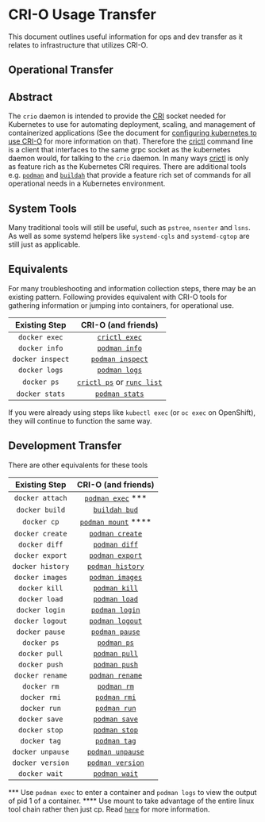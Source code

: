 # CRI-O Usage Transfer

This document outlines useful information for ops and dev transfer as it relates to infrastructure that utilizes CRI-O.

## Operational Transfer

## Abstract

The `crio` daemon is intended to provide the [CRI](https://github.com/kubernetes/community/blob/master/contributors/devel/container-runtime-interface.md) socket needed for Kubernetes to use for automating deployment, scaling, and management of containerized applications (See the document for [configuring kubernetes to use CRI-O](./kubernetes.md) for more information on that).
Therefore the [crictl](https://github.com/kubernetes-incubator/cri-tools) command line is a client that interfaces to the same grpc socket as the kubernetes daemon would, for talking to the `crio` daemon.
In many ways [crictl](https://github.com/kubernetes-incubator/cri-tools) is only as feature rich as the Kubernetes CRI requires.
There are additional tools e.g. [`podman`](https://github.com/containers/libpod) and [`buildah`](https://github.com/projectatomic/buildah) that provide a feature rich set of commands for all operational needs in a Kubernetes environment.


## System Tools

Many traditional tools will still be useful, such as `pstree`, `nsenter` and `lsns`.
As well as some systemd helpers like `systemd-cgls` and `systemd-cgtop` are still just as applicable.

## Equivalents

For many troubleshooting and information collection steps, there may be an existing pattern.
Following provides equivalent with CRI-O tools for gathering information or jumping into containers, for operational use.

| Existing Step | CRI-O (and friends) |
| :---: | :---: |
| `docker exec` | [`crictl exec`](https://github.com/kubernetes-incubator/cri-tools/blob/master/docs/crictl.md) |
| `docker info` | [`podman info`](./docs/podman-info.1.md)  |
| `docker inspect` | [`podman inspect`](./docs/podman-inspect.1.md)       |
| `docker logs` | [`podman logs`](./docs/podman-logs.1.md)                 |
| `docker ps` | [`crictl ps`](https://github.com/kubernetes-incubator/cri-tools/blob/master/docs/crictl.md) or [`runc list`](https://github.com/opencontainers/runc/blob/master/man/runc-list.8.md) |
| `docker stats` | [`podman stats`](./docs/podman-stats.1.md) |

If you were already using steps like `kubectl exec` (or `oc exec` on OpenShift), they will continue to function the same way.

## Development Transfer

There are other equivalents for these tools

| Existing Step | CRI-O (and friends) |
| :---: | :---: |
| `docker attach` | [`podman exec`](./docs/podman-attach.1.md) ***|
| `docker build`  | [`buildah bud`](https://github.com/projectatomic/buildah/blob/master/docs/buildah-bud.md) |
| `docker cp`     | [`podman mount`](./docs/podman-cp.1.md) ****   |
| `docker create` | [`podman create`](./docs/podman-create.1.md)  |
| `docker diff`   | [`podman diff`](./docs/podman-diff.1.md)      |
| `docker export` | [`podman export`](./docs/podman-export.1.md)  |
| `docker history`| [`podman history`](./docs/podman-history.1.md)|
| `docker images` | [`podman images`](./docs/podman-images.1.md)  |
| `docker kill`   | [`podman kill`](./docs/podman-kill.1.md)      |
| `docker load`   | [`podman load`](./docs/podman-load.1.md)      |
| `docker login`  | [`podman login`](./docs/podman-login.1.md)    |
| `docker logout` | [`podman logout`](./docs/podman-logout.1.md)  |
| `docker pause`  | [`podman pause`](./docs/podman-pause.1.md)    |
| `docker ps`     | [`podman ps`](./docs/podman-ps.1.md)          |
| `docker pull`   | [`podman pull`](./docs/podman-pull.1.md)      |
| `docker push`   | [`podman push`](./docs/podman-push.1.md)      |
| `docker rename` | [`podman rename`](./docs/podman-rename.1.md)  |
| `docker rm`     | [`podman rm`](./docs/podman-rm.1.md)          |
| `docker rmi`    | [`podman rmi`](./docs/podman-rmi.1.md)        |
| `docker run`    | [`podman run`](./docs/podman-run.1.md)        |
| `docker save`   | [`podman save`](./docs/podman-save.1.md)      |
| `docker stop`   | [`podman stop`](./docs/podman-stop.1.md)      |
| `docker tag`    | [`podman tag`](./docs/podman-tag.1.md)        |
| `docker unpause`| [`podman unpause`](./docs/podman-unpause.1.md)|
| `docker version`| [`podman version`](./docs/podman-version.1.md)|
| `docker wait`   | [`podman wait`](./docs/podman-wait.1.md)   |

*** Use `podman exec` to enter a container and `podman logs` to view the output of pid 1 of a container.
**** Use mount to take advantage of the entire linux tool chain rather then just cp.  Read [`here`](./docs/podman-cp.1.md) for more information.
